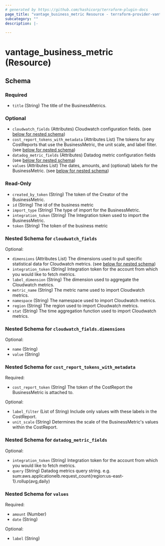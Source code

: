 ```yaml
---
# generated by https://github.com/hashicorp/terraform-plugin-docs
page_title: "vantage_business_metric Resource - terraform-provider-vantage"
subcategory: ""
description: |-
  
---
```


# vantage_business_metric (Resource)





<!-- schema generated by tfplugindocs -->
## Schema

### Required

- `title` (String) The title of the BusinessMetrics.

### Optional

- `cloudwatch_fields` (Attributes) Cloudwatch configuration fields. (see [below for nested schema](#nestedatt--cloudwatch_fields))
- `cost_report_tokens_with_metadata` (Attributes List) The tokens for any CostReports that use the BusinessMetric, the unit scale, and label filter. (see [below for nested schema](#nestedatt--cost_report_tokens_with_metadata))
- `datadog_metric_fields` (Attributes) Datadog metric configuration fields (see [below for nested schema](#nestedatt--datadog_metric_fields))
- `values` (Attributes List) The dates, amounts, and (optional) labels for the BusinessMetric. (see [below for nested schema](#nestedatt--values))

### Read-Only

- `created_by_token` (String) The token of the Creator of the BusinessMetric.
- `id` (String) The id of the business metric
- `import_type` (String) The type of import for the BusinessMetric.
- `integration_token` (String) The Integration token used to import the BusinessMetric.
- `token` (String) The token of the business metric

<a id="nestedatt--cloudwatch_fields"></a>
### Nested Schema for `cloudwatch_fields`

Optional:

- `dimensions` (Attributes List) The dimensions used to pull specific statistical data for Cloudwatch metrics. (see [below for nested schema](#nestedatt--cloudwatch_fields--dimensions))
- `integration_token` (String) Integration token for the account from which you would like to fetch metrics.
- `label_dimension` (String) The dimension used to aggregate the Cloudwatch metrics.
- `metric_name` (String) The metric name used to import Cloudwatch metrics.
- `namespace` (String) The namespace used to import Cloudwatch metrics.
- `region` (String) The region used to import Cloudwatch metrics.
- `stat` (String) The time aggregation function used to import Cloudwatch metrics.

<a id="nestedatt--cloudwatch_fields--dimensions"></a>
### Nested Schema for `cloudwatch_fields.dimensions`

Optional:

- `name` (String)
- `value` (String)



<a id="nestedatt--cost_report_tokens_with_metadata"></a>
### Nested Schema for `cost_report_tokens_with_metadata`

Required:

- `cost_report_token` (String) The token of the CostReport the BusinessMetric is attached to.

Optional:

- `label_filter` (List of String) Include only values with these labels in the CostReport.
- `unit_scale` (String) Determines the scale of the BusinessMetric's values within the CostReport.


<a id="nestedatt--datadog_metric_fields"></a>
### Nested Schema for `datadog_metric_fields`

Optional:

- `integration_token` (String) Integration token for the account from which you would like to fetch metrics.
- `query` (String) Datadog metrics query string. e.g. sum:aws.applicationelb.request_count{region:us-east-1}.rollup(avg,daily)


<a id="nestedatt--values"></a>
### Nested Schema for `values`

Required:

- `amount` (Number)
- `date` (String)

Optional:

- `label` (String)


